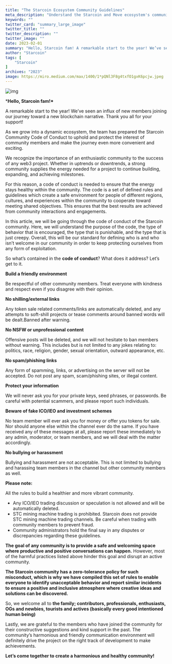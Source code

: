 ```yaml
---
title: "The Starcoin Ecosystem Community Guidelines"
meta_description: "Understand the Starcoin and Move ecosystem's community guidelines for a collaborative environment."
keywords: ""
twitter_card: "summary_large_image"
twitter_title: ""
twitter_description: ""
twitter_image: ""
date: 2023-02-01
summary: "Hello, Starcoin fam! A remarkable start to the year! We’ve seen an influx of new members joining our journey toward a new blockchain narrative. Thank you all for your support! As we grow into a dynamic..."
author: "Starcoin"
tags: [
    "Starcoin"
]
archives: "2023"
image: https://miro.medium.com/max/1400/1*pQNl3F8g4txfO1gxK6pcjw.jpeg
---
```



![img](https://miro.medium.com/max/1400/1*pQNl3F8g4txfO1gxK6pcjw.jpeg)

***Hello, Starcoin fam!\***

A remarkable start to the year! We’ve seen an influx of new members joining our journey toward a new blockchain narrative. Thank you all for your support!

As we grow into a dynamic ecosystem, the team has prepared the Starcoin Community Code of Conduct to uphold and protect the interest of community members and make the journey even more convenient and exciting.

We recognize the importance of an enthusiastic community to the success of any web3 project. Whether in uptrends or downtrends, a strong community supplies the energy needed for a project to continue building, expanding, and achieving milestones.

For this reason, a code of conduct is needed to ensure that the energy stays healthy within the community. The code is a set of defined rules and guidelines which create a safe environment for people of different regions, cultures, and experiences within the community to cooperate toward meeting shared objectives. This ensures that the best results are achieved from community interactions and engagements.

In this article, we will be going through the code of conduct of the Starcoin community. Here, we will understand the purpose of the code, the type of behavior that is encouraged, the type that is punishable, and the type that is just creepy. Overall, this will be our standard for defining who is and who isn’t welcome in our community in order to keep protecting ourselves from any form of exploitation.

So what’s contained in the **code of conduct**? What does it address? Let’s get to it.

**Build a friendly environment**

Be respectful of other community members. Treat everyone with kindness and respect even if you disagree with their opinion.

**No shilling/external links**

Any token sale related comments/links are automatically deleted, and any attempts to soft-shill projects or tease comments around banned words will be dealt.Banned after warning.

**No NSFW or unprofessional content**

Offensive posts will be deleted, and we will not hesitate to ban members without warning. This includes but is not limited to any jokes relating to: politics, race, religion, gender, sexual orientation, outward appearance, etc.

**No spam/phishing links**

Any form of spamming, links, or advertising on the server will not be accepted. Do not post any spam, scam/phishing sites, or illegal content.

**Protect your information**

We will never ask you for your private keys, seed phrases, or passwords. Be careful with potential scammers, and please report such individuals.

**Beware of fake ICO/IEO and investment schemes**

No team member will ever ask you for money or offer you tokens for sale. Nor should anyone else within the channel ever do the same. If you have received any of these messages at all, please report these immediately to any admin, moderator, or team members, and we will deal with the matter accordingly.

**No bullying or harassment**

Bullying and harassment are not acceptable. This is not limited to bullying and harassing team members in the channel but other community members as well.

**Please note:**

All the rules to build a healthier and more vibrant community.

- Any ICO/IEO trading discussion or speculation is not allowed and will be automatically deleted.
- STC mining machine trading is prohibited. Starcoin does not provide STC mining machine trading channels. Be careful when trading with community members to prevent fraud.
- Community administrators hold the final say in any disputes or discrepancies regarding these guidelines.

**The goal of any community is to provide a safe and welcoming space where productive and positive conversations can happen.** However, most of the harmful practices listed above hinder this goal and disrupt an active community.

**The Starcoin community has a zero-tolerance policy for such misconduct, which is why we have compiled this set of rules to enable everyone to identify unacceptable behavior and report similar incidents to ensure a positive and inclusive atmosphere where creative ideas and solutions can be discovered.**

So, we welcome all to **the family; contributors, professionals, enthusiasts, OGs and newbies, tourists and actives (basically every good intentioned human being)**

Lastly, we are grateful to the members who have joined the community for their constructive suggestions and kind support in the past. The community’s harmonious and friendly communication environment will definitely drive the project on the right track of development to make achievements.

**Let’s come together to create a harmonious and healthy community!**